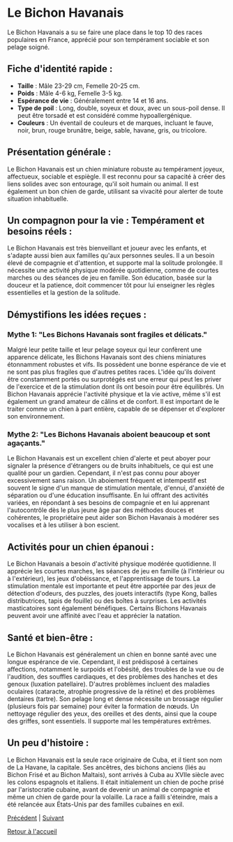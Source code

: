 # Le Bichon Havanais

Le Bichon Havanais a su se faire une place dans le top 10 des races populaires en France, apprécié pour son tempérament sociable et son pelage soigné.

## Fiche d'identité rapide :
- **Taille** : Mâle 23-29 cm, Femelle 20-25 cm.
- **Poids** : Mâle 4-6 kg, Femelle 3-5 kg.
- **Espérance de vie** : Généralement entre 14 et 16 ans.
- **Type de poil** : Long, double, soyeux et doux, avec un sous-poil dense. Il peut être torsadé et est considéré comme hypoallergénique.
- **Couleurs** : Un éventail de couleurs et de marques, incluant le fauve, noir, brun, rouge brunâtre, beige, sable, havane, gris, ou tricolore.

## Présentation générale :
Le Bichon Havanais est un chien miniature robuste au tempérament joyeux, affectueux, sociable et espiègle. Il est reconnu pour sa capacité à créer des liens solides avec son entourage, qu'il soit humain ou animal. Il est également un bon chien de garde, utilisant sa vivacité pour alerter de toute situation inhabituelle.

## Un compagnon pour la vie : Tempérament et besoins réels :
Le Bichon Havanais est très bienveillant et joueur avec les enfants, et s'adapte aussi bien aux familles qu'aux personnes seules. Il a un besoin élevé de compagnie et d'attention, et supporte mal la solitude prolongée. Il nécessite une activité physique modérée quotidienne, comme de courtes marches ou des séances de jeu en famille. Son éducation, basée sur la douceur et la patience, doit commencer tôt pour lui enseigner les règles essentielles et la gestion de la solitude.

## Démystifions les idées reçues :
### Mythe 1: "Les Bichons Havanais sont fragiles et délicats."
Malgré leur petite taille et leur pelage soyeux qui leur confèrent une apparence délicate, les Bichons Havanais sont des chiens miniatures étonnamment robustes et vifs. Ils possèdent une bonne espérance de vie et ne sont pas plus fragiles que d'autres petites races. L'idée qu'ils doivent être constamment portés ou surprotégés est une erreur qui peut les priver de l'exercice et de la stimulation dont ils ont besoin pour être équilibrés. Un Bichon Havanais apprécie l'activité physique et la vie active, même s'il est également un grand amateur de câlins et de confort. Il est important de le traiter comme un chien à part entière, capable de se dépenser et d'explorer son environnement.

### Mythe 2: "Les Bichons Havanais aboient beaucoup et sont agaçants."
Le Bichon Havanais est un excellent chien d'alerte et peut aboyer pour signaler la présence d'étrangers ou de bruits inhabituels, ce qui est une qualité pour un gardien. Cependant, il n'est pas connu pour aboyer excessivement sans raison. Un aboiement fréquent et intempestif est souvent le signe d'un manque de stimulation mentale, d'ennui, d'anxiété de séparation ou d'une éducation insuffisante. En lui offrant des activités variées, en répondant à ses besoins de compagnie et en lui apprenant l'autocontrôle dès le plus jeune âge par des méthodes douces et cohérentes, le propriétaire peut aider son Bichon Havanais à modérer ses vocalises et à les utiliser à bon escient.

## Activités pour un chien épanoui :
Le Bichon Havanais a besoin d'activité physique modérée quotidienne. Il apprécie les courtes marches, les séances de jeu en famille (à l'intérieur ou à l'extérieur), les jeux d'obéissance, et l'apprentissage de tours. La stimulation mentale est importante et peut être apportée par des jeux de détection d'odeurs, des puzzles, des jouets interactifs (type Kong, balles distributrices, tapis de fouille) ou des boîtes à surprises. Les activités masticatoires sont également bénéfiques. Certains Bichons Havanais peuvent avoir une affinité avec l'eau et apprécier la natation.

## Santé et bien-être :
Le Bichon Havanais est généralement un chien en bonne santé avec une longue espérance de vie. Cependant, il est prédisposé à certaines affections, notamment le surpoids et l'obésité, des troubles de la vue ou de l'audition, des souffles cardiaques, et des problèmes des hanches et des genoux (luxation patellaire). D'autres problèmes incluent des maladies oculaires (cataracte, atrophie progressive de la rétine) et des problèmes dentaires (tartre). Son pelage long et dense nécessite un brossage régulier (plusieurs fois par semaine) pour éviter la formation de nœuds. Un nettoyage régulier des yeux, des oreilles et des dents, ainsi que la coupe des griffes, sont essentiels. Il supporte mal les températures extrêmes.

## Un peu d'histoire :
Le Bichon Havanais est la seule race originaire de Cuba, et il tient son nom de La Havane, la capitale. Ses ancêtres, des bichons anciens (liés au Bichon Frisé et au Bichon Maltais), sont arrivés à Cuba au XVIIe siècle avec les colons espagnols et italiens. Il était initialement un chien de poche prisé par l'aristocratie cubaine, avant de devenir un animal de compagnie et même un chien de garde pour la volaille. La race a failli s'éteindre, mais a été relancée aux États-Unis par des familles cubaines en exil. 

[Précédent](./berger_australien.md) | [Suivant](./bichon_maltais.md)

[Retour à l'accueil](../index.md) 